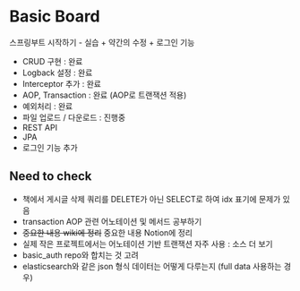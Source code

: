 # Basic Board

스프링부트 시작하기 - 실습 + 약간의 수정 + 로그인 기능

  - CRUD 구현 : 완료
  - Logback 설정 : 완료
  - Interceptor 추가 : 완료
  - AOP, Transaction : 완료 (AOP로 트랜잭션 적용)
  - 예외처리 : 완료
  - 파일 업로드 / 다운로드 : 진행중
  - REST API
  - JPA
  - 로그인 기능 추가

## Need to check

  - 책에서 게시글 삭제 쿼리를 DELETE가 아닌 SELECT로 하여 idx 표기에 문제가 있음
  - transaction AOP 관련 어노테이션 및 메서드 공부하기
  - ~~중요한 내용 wiki에 정리~~ 중요한 내용 Notion에 정리
  - 실제 작은 프로젝트에서는 어노테이션 기반 트랜잭션 자주 사용 : 소스 더 보기
  - basic_auth repo와 합치는 것 고려
  - elasticsearch와 같은 json 형식 데이터는 어떻게 다루는지 (full data 사용하는 경우)
  